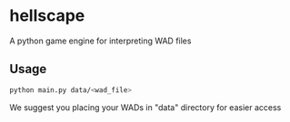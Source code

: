# hellscape
A python game engine for interpreting WAD files

## Usage
```bash
python main.py data/<wad_file>
```
We suggest you placing your WADs in "data" directory for easier access